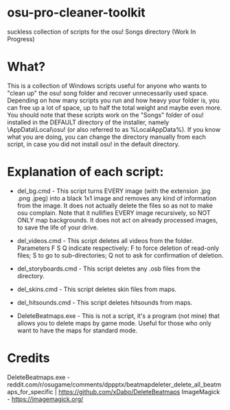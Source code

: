 # osu-pro-cleaner-toolkit
suckless collection of scripts for the osu! Songs directory (Work In Progress)

# What?
This is a collection of Windows scripts useful for anyone who wants to "clean up" the osu! song folder and recover unnecessarily used space.
Depending on how many scripts you run and how heavy your folder is, you can free up a lot of space, up to half the total weight and maybe even more.
You should note that these scripts work on the "Songs" folder of osu! installed in the DEFAULT directory of the installer, namely \AppData\Local\osu! (or also referred to as %LocalAppData%).
If you know what you are doing, you can change the directory manually from each script, in case you did not install osu! in the default directory.

# Explanation of each script:

- del_bg.cmd - This script turns EVERY image (with the extension .jpg .png .jpeg) into a black 1x1 image and removes any kind of information from the image. It does not actually delete the files so as not to make osu complain. Note that it nullifies EVERY image recursively, so NOT ONLY map backgrounds. It does not act on already processed images, to save the life of your drive.

- del_videos.cmd - This script deletes all videos from the folder. Parameters F S Q indicate respectively: F to force deletion of read-only files; S to go to sub-directories; Q not to ask for confirmation of deletion.

- del_storyboards.cmd - This script deletes any .osb files from the directory.

- del_skins.cmd - This script deletes skin files from maps.

- del_hitsounds.cmd - This script deletes hitsounds from maps.

- DeleteBeatmaps.exe - This is not a script, it's a program (not mine) that allows you to delete maps by game mode. Useful for those who only want to have the maps for standard mode.

# Credits
DeleteBeatmaps.exe - reddit.com/r/osugame/comments/dppptx/beatmapdeleter_delete_all_beatmaps_for_specific | https://github.com/xDabo/DeleteBeatmaps
ImageMagick - https://imagemagick.org/
